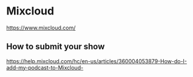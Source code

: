 # Mixcloud
https://www.mixcloud.com/

## How to submit your show
https://help.mixcloud.com/hc/en-us/articles/360004053879-How-do-I-add-my-podcast-to-Mixcloud-

